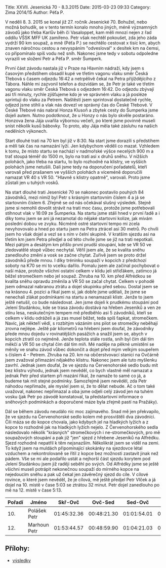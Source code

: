Title: XXVII. Jesenická 70 - 8.3.2015
Date: 2015-03-23 09:33
Category: Zima 2014/15
Author: Péťa P.

V neděli 8. 3. 2015 se konal již 27. ročník Jesenické 70. Bohužel, nebo možná bohudík, se v tento termín konalo mnoho jiných, méně významných závodů jako třeba Karlův běh či Vasaloppet, kam měli mnozí nejen z řad oddílu VŠSK MFF UK zamířeno. Petr však nechtěl pokoušet, zda jeho záda vydrží 90 km soupaž, a mně (Péťa P.) se nechtělo cestovat x tisíc km, abych znaven náročnou cestou a nevyspáním "odvesloval" x desítek km na čemsi, co připomínalo spíš vodu než sníh. Nakonec jsme tedy v sobotu odpoledne vyrazili ve složení Petr a Péťa P. směr Šumperk.

První část závodu nastala již v Praze na Hlavním nádraží, kdy jsem s časovým předstihem obsadil kupé ve třetím vagonu vlaku směr Česká Třebová s časem odjezdu 16:42 a netrpělivě čekal na Petra přijíždějícího z Tábora. Náhle mi zazvonil telefon a dozvídám se, že Petr je také ve třetím vagonu vlaku směr Česká Třebová s odjezdem 16:42. Do odjezdu zbývají asi tři minuty, rychle zjišťujeme kdo je ve správném vlaku a já posléze sprintuji do vlaku za Petrem. Naštěstí jsem sprintoval dostatečně rychle, odjezd jsme stihli a vlak nás dovezl ve správný čas do České Třebové. V České Třebové nás nabral Honza Klusoň a zbytek cesty do Šumperka jsme dojeli autem. Nutno podotknout, že u Honzy o nás bylo skvěle postaráno. Honzova žena Jája uvařila výbornou večeři, po které jsme povinně museli sníst několik kusů bábovky. To proto, aby Jája měla také zásluhu na našich nedělních výkonech.

Start dlouhé trati na 70 km byl již v 8:30. Na start jsme dorazili s předstihem a měli tak čas na namazání lyží. Jen kdybychom věděli co mazat. Vzhledem k tomu, že místo startu se nachází v nadmořské výšce necelých 900 m a trať stoupá téměř do 1500 m, bylo na trati asi x druhů sněhu. V nižších polohách, jako třeba na startu, to bylo rozhodně na klistry, ve vyšších polohách jsme netušili. Dali jsme tedy na doporučení pořadatelů, kteří varovali před prašanem ve vyšších polohách a víceméně doporučili namazat VR 40 s VR 50. "Hlavně s klistry opatrně", varovali. Proto jsme zůstali jen u tuhých vosků.

Na start dlouhé trati Jesenické 70 se nakonec postavilo pouhých 84 závodníků, mezi nimiž byl Petr s krásným startovním číslem 4 a já se startovním číslem 6. Zřejmě se od nás očekával slušný výsledek. Stejně jsme si nemohli dovolit strávit na trati moc času, protože jsme potřebovali stihnout vlak v 16:09 ze Šumperka. Na startu jsme stáli hned v první řadě a i díky tomu jsem se ani já nezamotal do nějaké startovní kolize, jak mívám poslední dobou ve zvyku. Nicméně ostré startovní tempo mi zcela nevyhovovalo a hned po startu jsem na Petra ztrácel asi 30 metrů. Po chvíli jsem ho však dojel a vezl se s ním v čelní skupině. V kratším sjezdu asi na třetím km jsem Petra předjel a od této chvíle jsme se již na trati nepotkali. Mezi pátým a desátým km přišlo první prudší stoupání, kde se VR 50 ve zledovatělé stopě vůbec nechytal. Věřil jsem ale, že se kvalita sněhu zanedlouho změní a vosk se začne chytat. Zuřivě jsem se proto držel závodníků přede mnou. I díky tréninku soupaží v kopcích z předchozí soboty na K70 se mi to vcelku dařilo. Pomalu jsem ale začínal pochybovat o naší máze, protože všichni ostatní celkem v klidu jeli stříďákem, zatímco já běžel stromečkem nebo jel soupaž. Zhruba na 10. km před Alfrédkou se kvalita sněhu opravdu změnila a VR 50 se začal chytat. Celkem v pohodě jsem odmazal nabranou ztrátu a dojel skupinku před sebou. Dostal jsem se na krásnou 4. pozici a říkal jsem si, jak dobře jsme udělali, že jsme se nenechali zlákat podmínkami na startu a nenamazali klistr. Jenže to jsem ještě netušil, co bude následovat. Jen jsme dojeli k prudkému stoupání pod Jelení Studánkou, kde se trasa závodu dostává na hřeben Jeseníků a ven ze stínu lesa, neskutečným tempem mě předběhlo asi 5 závodníků, kteří se celkem v klidu odráželi a já zas musel běžet, teda spíš ťapkat, stromečkem. Navíc, jak někteří vědí, s rozbitým vázáním sns pilot se stromečky neběhají zrovna nejlépe. Ještě pár kilometrů na hřebeni jsem doufal, že závodníky přede mnou dojedu v rovinatějších pasážích a snažil jsem se, abych v kopcích ztratil co nejméně. Jenže teplota stále rostla, sníh byl čím dál tím měkčí a VR 50 se chytal čím dál tím míň. Mé naděje na pěkné umístění se měnily ve snahu závod vůbec dokončit a dojet před mým velkým soupeřem s číslem 4 - Petrem. Zhruba na 20. km na občerstvovací stanici na Ovčárně jsem zvažoval přimazání nějakého klistru. Nakonec jsem ale tuto myšlenku zavrhl. Jednak jsem doufal, že ve sjezdu na Červenohorské sedlo budu mít bez klistru výhodu, jednak jsem nevěděl, co bych vlastně měl namazat a jednak Petr před startem při mazání říkal, že namaže to samé co já, a budeme tak mít stejné podmínky. Samozřejmě jsem nevěděl, zda Petr náhodou nepřimaže, ale myslel jsem si, že to dělat nebude. Ač o tom také uvažoval, nakonec nepřimazal a oba jsme odjeli celý závod jen na tuhém vosku (jak Petr po závodě konstatoval, ta předstartovní informace o sněhových podmínkách a doporučené máze byla zřejmě pastí na Pražáky).

Dál se během závodu neudálo nic moc zajímavého. Snad mě jen překvapilo, že ve sjezdu na Červenohorské sedlo kolem mě prosvištěli dva závodníci. Čili máza se do kopce chovala, jako kdybych jel na hladkých lyžích a z kopce to rozhodně jak na hladkých lyžích nejelo. Z Červenohorského sedla následovalo několik "krásných" stromečkových i ne-stromečkových, pro mě soupažových stoupání a pak již "jen" sjezd z hřebene Jeseníků na Alfrédku. Sjezd rozhodně nepatřil k těm nejsnazším. Několikrát jsem se viděl na zemi. To když jsem na muldách připomínající skokánky na sjezdovce létal vzduchem a nekontrolovaně se řítil z kopce bez možnosti zastavit jinak než pádem. Vše se mi ale podařilo ustát a nejhorší část sjezdu korytem pod Jelení Studánkou jsem již raději seběhl po svých. Od Alfrédky jsme se ještě všichni museli potrápit nekonečnou soupaží do mírného kopce na nejedoucím sněhu a pak už čekal jen závěrečný sjezd do cíle. V cílové rovince, o které jsem nevěděl, že je cílová, mě ještě předjel Petr Vlček a já dojel na 10. místě v čase 5:03 se ztrátou 32 minut. Petr dojel zanedlouho po mě na 12. místě v čase 5:13.

| Pořadí | Jméno        | Skř-Ovč     | Ovč-Sed     | Sed-Ovč     | Ovč-Skř     | Celkem      | Odstup      |
|--------|--------------|-------------|-------------|-------------|-------------|-------------|-------------|
| 10.    | Polášek Petr | 01:45:32.36 | 00:48:21.30 | 01:01:54.01 | 01:27:16.92 | 05:03:04.59 | 00:32:18.68 |
| 12.    | Marhoun Petr | 01:53:44.57 | 00:48:59.90 | 01:04:21.03 | 01:26:52.60 | 05:13:58.10 | 00:43:12.19 |

Přílohy:
--------

- [výsledky]({static}/static/zima-2014-15/vysledky-70-celkove.pdf)
